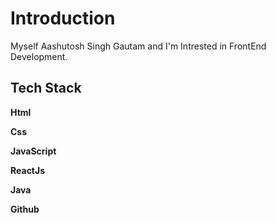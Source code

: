 
# Introduction

Myself Aashutosh Singh Gautam and I'm Intrested in FrontEnd Development. 




## Tech Stack

**Html**

**Css** 

**JavaScript**

**ReactJs**

**Java**

**Github**

